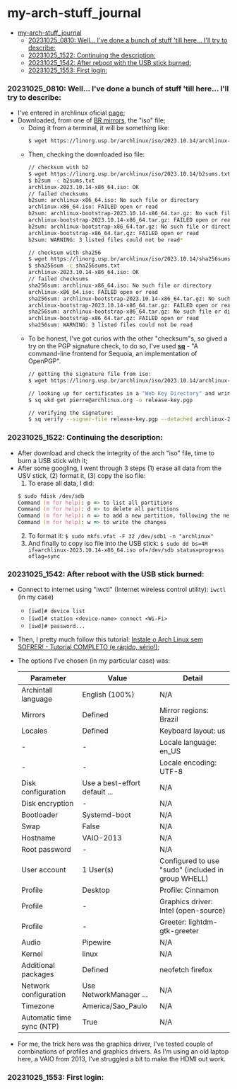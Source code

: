 # my-arch-stuff_journal

- [my-arch-stuff\_journal](#my-arch-stuff_journal)
    - [20231025\_0810: Well... I've done a bunch of stuff 'till here... I'll try to describe:](#20231025_0810-well-ive-done-a-bunch-of-stuff-till-here-ill-try-to-describe)
    - [20231025\_1522: Continuing the description:](#20231025_1522-continuing-the-description)
    - [20231025\_1542: After reboot with the USB stick burned:](#20231025_1542-after-reboot-with-the-usb-stick-burned)
    - [20231025\_1553: First login:](#20231025_1553-first-login)


### 20231025_0810: Well... I've done a bunch of stuff 'till here... I'll try to describe:
- I've entered in archlinux oficial [page](https://archlinux.org/);
- Downloaded, from one of [BR mirrors](https://linorg.usp.br/archlinux/iso/), the "iso" file;
  - Doing it from a terminal, it will be something like: 
    ```zsh
    $ wget https://linorg.usp.br/archlinux/iso/2023.10.14/archlinux-2023.10.14-x86_64.iso
    ```
  - Then, checking the downloaded iso file:
    ```zsh
    // checksum with b2
    $ wget https://linorg.usp.br/archlinux/iso/2023.10.14/b2sums.txt
    $ b2sum -c b2sums.txt
    archlinux-2023.10.14-x86_64.iso: OK
    // failed checksums
    b2sum: archlinux-x86_64.iso: No such file or directory
    archlinux-x86_64.iso: FAILED open or read
    b2sum: archlinux-bootstrap-2023.10.14-x86_64.tar.gz: No such file or directory
    archlinux-bootstrap-2023.10.14-x86_64.tar.gz: FAILED open or read
    b2sum: archlinux-bootstrap-x86_64.tar.gz: No such file or directory
    archlinux-bootstrap-x86_64.tar.gz: FAILED open or read
    b2sum: WARNING: 3 listed files could not be read*

    // checksum with sha256
    $ wget https://linorg.usp.br/archlinux/iso/2023.10.14/sha256sums.txt
    $ sha256sum -c sha256sums.txt
    archlinux-2023.10.14-x86_64.iso: OK
    // failed checksums
    sha256sum: archlinux-x86_64.iso: No such file or directory
    archlinux-x86_64.iso: FAILED open or read
    sha256sum: archlinux-bootstrap-2023.10.14-x86_64.tar.gz: No such file or directory
    archlinux-bootstrap-2023.10.14-x86_64.tar.gz: FAILED open or read
    sha256sum: archlinux-bootstrap-x86_64.tar.gz: No such file or directory
    archlinux-bootstrap-x86_64.tar.gz: FAILED open or read
    sha256sum: WARNING: 3 listed files could not be read
    ```
  - To be honest, I've got curios with the other "checksum"s, so gived a try on the PGP signature check, to do so, I've used **[sq](https://man.archlinux.org/man/sq.1#DESCRIPTION)** - "A command-line frontend for Sequoia, an implementation of OpenPGP".
    ```zsh
    // getting the signature file from iso:
    $ wget https://linorg.usp.br/archlinux/iso/2023.10.14/archlinux-2023.10.14-x86_64.iso.sig
    
    // looking up for certificates in a "Web Key Directory" and wrinting it to a FILE:
    $ sq wkd get pierre@archlinux.org -o release-key.pgp
    
    // verifying the signature:
    $ sq verify --signer-file release-key.pgp --detached archlinux-2023.10.14-x86_64.iso.sig archlinux-2023.10.14-x86_64.iso
    ```

### 20231025_1522: Continuing the description:
- After download and check the integrity of the arch "iso" file, time to burn a USB stick with it;
- After some googling, I went through 3 steps (1) erase all data from the USV stick, (2) format it, (3) copy the iso file:
  1. To erase all data, I did:
    ```zsh
    $ sudo fdisk /dev/sdb
    Command (m for help): p => to list all partitions
    Command (m for help): d => to delete all partitions
    Command (m for help): n => to add a new partition, following the next steps to add a unique, full and primary partition
    Command (m for help): w => to write the changes
    ```
  2. To format it: `$ sudo mkfs.vfat -F 32 /dev/sdb1 -n "archlinux"`
  3. And finally to copy iso file into the USB stick: `$ sudo dd bs=4M if=archlinux-2023.10.14-x86_64.iso of=/dev/sdb status=progress oflag=sync`


### 20231025_1542: After reboot with the USB stick burned:
- Connect to internet using "iwctl" (Internet wireless control utility): `iwctl` (in my case)
  - `[iwd]# device list`
  - `[iwd]# station <device-name> connect <Wi-Fi>`
  - `[iwd]# password...`
- Then, I pretty much follow this tutorial: [Instale o Arch Linux sem SOFRER! - Tutorial COMPLETO (e rápido, sério!)](https://www.youtube.com/watch?v=_nDqRToEtpo);
- The options I've chosen (in my particular case) was:

  | Parameter                 | Value                         | Detail                                             |
  | ------------------------- | ----------------------------- | -------------------------------------------------- |
  | Archintall language       | English (100%)                | N/A                                                |
  | Mirrors                   | Defined                       | Mirror regions: Brazil                             |
  | Locales                   | Defined                       | Keyboard layout: us                                |
  | -                         | -                             | Locale language: en_US                             |
  | -                         | -                             | Locale encoding: UTF-8                             |
  | Disk configuration        | Use a best-effort default ... | N/A                                                |
  | Disk encryption           | -                             | N/A                                                |
  | Bootloader                | Systemd-boot                  | N/A                                                |
  | Swap                      | False                         | N/A                                                |
  | Hostname                  | VAIO-2013                     | N/A                                                |
  | Root password             | -                             | N/A                                                |
  | User account              | 1 User(s)                     | Configured to use "sudo" (included in group WHELL) |
  | Profile                   | Desktop                       | Profile: Cinnamon                                  |
  | Profile                   | -                             | Graphics driver: Intel (open-source)               |
  | Profile                   | -                             | Greeter: lightdm-gtk-greeter                       |
  | Audio                     | Pipewire                      | N/A                                                |
  | Kernel                    | linux                         | N/A                                                |
  | Additional packages       | Defined                       | neofetch firefox                                   |
  | Network configuration     | Use NetworkManager ...        | N/A                                                |
  | Timezone                  | America/Sao_Paulo             | N/A                                                |
  | Automatic time sync (NTP) | True                          | N/A                                                |
  
- For me, the trick here was the graphics driver, I've tested couple of combinations of profiles and graphics drivers. As I'm using an old laptop here, a VAIO from 2013, I've struggled a bit to make the HDMI out work.

### 20231025_1553: First login:
